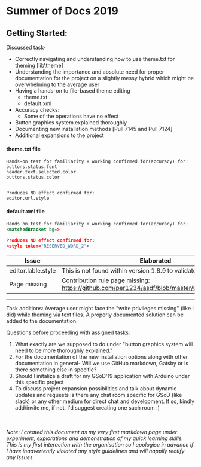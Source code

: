 # Summer of Docs 2019

## Getting Started:

Discussed task-
* Correctly navigating and understanding how to use theme.txt for theming [lib\theme]
* Understanding the importance and absolute need for proper documentation for the project on a slightly messy hybrid which might be overwhelming to the average user
* Having a hands-on to file-based theme editing
    * theme.txt
    * default.xml
* Accuracy checks:
    * Some of the operations have no effect
* Button graphics system explained thoroughly
* Documenting new installation methods [Pull 7145 and Pull 7124]
* Additional expansions to the project

#### theme.txt file
```
Hands-on test for familiarity + working confirmed for(accuracy) for:
buttons.status.font
header.text.selected.color
buttons.status.color


Produces NO effect confirmed for:
editor.url.style
```
#### default.xml file
```XML
Hands on test for familiarity + working confirmed for(accuracy) for:
<matchedBracket bg=>

Produces NO effect confirmed for:
<style token="RESERVED_WORD_2">
```
| Issue    | Elaborated     |
| -------- | -------------- |
| editor.lable.style | This is not found within version 1.8.9 to validate its accuracy |
| Page missing | Contribution rule page missing: https://github.com/per1234/asdf/blob/master/CONTRIBUTING.md |

___

Task additions: 
Average user might face the "write privileges missing" (like I did) while theming via text files. A properly documented solution can be added to the documentation.

Questions before proceeding with assigned tasks:</br>
1. What exactly are we supposed to do under "button graphics system will need to be more thoroughly explained."
1. For the documentation of the new installation options along with other documentation in general- Will we use GitHub markdown, Gatsby or is there something else in specific?
1. Should I initalize a draft for my GSoD'19 application with Arduino under this specific project
1.  To discuss project expansion possibilities and talk about dynamic updates and requests is there any chat room specific for GSoD (like slack) or any other medium for direct chat and development. If so, kindly add/invite me, if not, I'd suggest creating one such room :)

</br>
</br>
<i>Note: 
I created this document as my very first markdown page under experiment, explorations and demonstration of my quick learning skills. This is my first interaction with the organisation so I apologise in advance if I have inadvertently violated any style guidelines and will happily rectify any issues.  </i>





